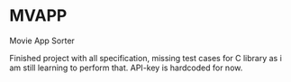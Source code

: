 # MVAPP
Movie App Sorter

Finished project with all specification, missing test cases for C library as i am still learning to perform that. API-key is hardcoded for now.

